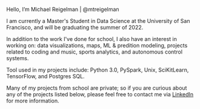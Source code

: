 Hello, I’m Michael Reigelman | @mtreigelman

I am currently a Master's Student in Data Science at the University of San Francisco, and will be graduating the summer of 2022. 

In addition to the work I've done for school, I also have an interest in working on:  data visualizations, maps, ML & predition modeling, projects related to coding and music, sports analytics, and autonomous control systems. 

Tool used in my projects include: Python 3.0, PySpark, Unix, SciKitLearn, TensorFlow, and Postgres SQL.

Many of my projects from school are private; so if you are curious about any of the projects listed below, please feel free to contact me via [LinkedIn](https://www.linkedin.com/in/mtreigelman/) for more information.


<!---
mtreigelman/mtreigelman is a ✨ special ✨ repository because its `README.md` (this file) appears on your GitHub profile.
You can click the Preview link to take a look at your changes.
--->
